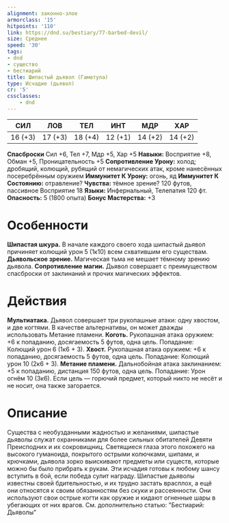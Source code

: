 ```yaml
---
alignment: законно-злое
armorclass: '15'
hitpoints: '110'
link: https://dnd.su/bestiary/77-barbed-devil/
size: Среднее
speed: '30'
tags:
- dnd
- существо
- бестиарий
title: Шипастый дьявол (Гаматула)
type: Исчадие (дьявол)
cr: '5'
cssclasses:
    - dnd
---
```



| СИЛ | ЛОВ | ТЕЛ | ИНТ | МДР | ХАР |
|---|---|---|---|---|---|
| 16 (+3) | 17 (+3) | 18 (+4) | 12 (+1) | 14 (+2) | 14 (+2) |
**Спасброски** Сил +6, Тел +7, Мдр +5, Хар +5
**Навыки:** Восприятие +8, Обман +5, Проницательность +5
**Сопротивление Урону:** холод; дробящий, колющий, рубящий от немагических атак, кроме нанесённых посеребрённым оружием
**Иммунитет К Урону:** огонь, яд
**Иммунитет К Состоянию:** отравление?
**Чувства:** тёмное зрение? 120 футов, пассивное Восприятие 18
**Языки:** Инфернальный, Телепатия 120 фт.
**Опасность:** 5 (1800 опыта)
**Бонус Мастерства:** +3


# Особенности
**Шипастая шкура.** В начале каждого своего хода шипастый дьявол причиняет колющий урон 5 (1к10) всем схватившим его существам.
**Дьявольское зрение.** Магическая тьма не мешает тёмному зрению дьявола.
**Сопротивление магии.** Дьявол совершает с преимуществом спасброски от заклинаний и прочих магических эффектов.


# Действия
**Мультиатака.** Дьявол совершает три рукопашные атаки: одну хвостом, и две когтями. В качестве альтернативы, он может дважды использовать Метание пламени.
**Коготь.** Рукопашная атака оружием: +6 к попаданию, досягаемость 5 футов, одна цель. Попадание: Колющий урон 6 (1к6 + 3).
**Хвост.** Рукопашная атака оружием: +6 к попаданию, досягаемость 5 футов, одна цель. Попадание: Колющий урон 10 (2к6 + 3).
**Метание пламени.** Дальнобойная атака заклинанием: +5 к попаданию, дистанция 150 футов, одна цель. Попадание: Урон огнём 10 (3к6). Если цель — горючий предмет, который никто не несёт и не носит, она также загорается.


# Описание
Существа с необузданными жадностью и желаниями, шипастые дьяволы служат охранниками для более сильных обитателей Девяти Преисподних и их сокровищниц. Светящиеся глаза этого похожего на высокого гуманоида, покрытого острыми колючками, шипами, и крючками, дьявола зорко выискивают предметы или существ, которые можно бы было прибрать к рукам. Эти исчадия готовы к любому шансу вступить в бой, если победа сулит награду. Шипастые дьяволы известны своей бдительностью, и их трудно застать врасплох, а ещё они относятся к своим обязанностям без скуки и рассеянности. Они используют свои острые когти как оружие и кидают огненные шары в убегающих от них врагов. См. дополнительно статью: "Бестиарий: Дьяволы"